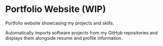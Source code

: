 # Portfolio Website (WIP)
Portfolio website showcasing my projects and skills.

Automatically imports software projects from my GitHub repositories and displays them alongside resume and profile information.
